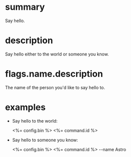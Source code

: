 # summary

Say hello.

# description

Say hello either to the world or someone you know.

# flags.name.description

The name of the person you'd like to say hello to.

# examples

- Say hello to the world:

  <%= config.bin %> <%= command.id %>

- Say hello to someone you know:

  <%= config.bin %> <%= command.id %> --name Astro

